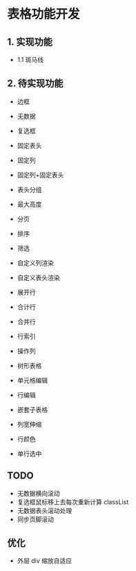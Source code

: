 # 表格功能开发

## 1. 实现功能

- 1.1 斑马线

## 2. 待实现功能

- 边框
- 无数据
- 复选框
- 固定表头
- 固定列
- 固定列+固定表头
- 表头分组

- 最大高度
- 分页
- 排序
- 筛选
- 自定义列渲染
- 自定义表头渲染
- 展开行
- 合计行
- 合并行
- 行索引
- 操作列
- 树形表格
- 单元格编辑
- 行编辑
- 嵌套子表格
- 列宽伸缩
- 行颜色
- 单行选中

## TODO

- 无数据横向滚动
- 复选框鼠标移上去每次重新计算 classList
- 无数据表头滚动处理
- 同步页脚滚动

## 优化

- 外层 div 缩放自适应
